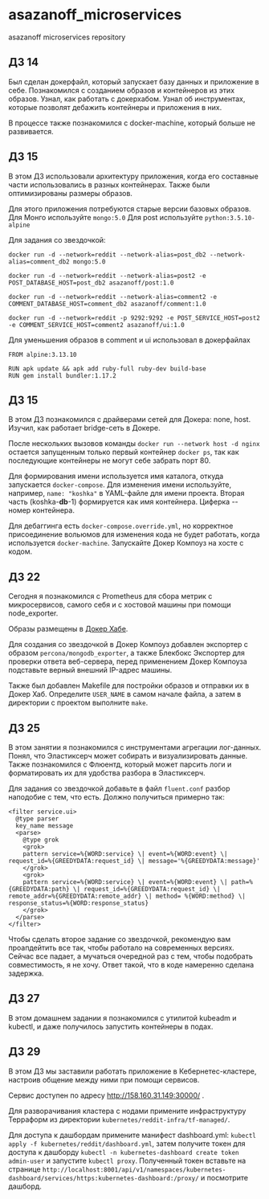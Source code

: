 # asazanoff_microservices
asazanoff microservices repository

## ДЗ 14
Был сделан докерфайл, который запускает базу данных и приложение в себе. Познакомился с созданием образов и контейнеров из этих образов. Узнал, как работать с докерхабом. Узнал об инструментах, которые позволят дебажить контейнеры и приложения в них.

В процессе также познакомился с docker-machine, который больше не развивается.

## ДЗ 15

В этом ДЗ использовали архитектуру приложения, когда его составные части использовались в разных контейнерах. Также были оптимизированы размеры образов.

Для этого приложения потребуются старые версии базовых образов.
Для Монго используйте `mongo:5.0`
Для post используйте `python:3.5.10-alpine`

Для задания со звездочкой:

```console
docker run -d --network=reddit --network-alias=post_db2 --network-alias=comment_db2 mongo:5.0
```

```console
docker run -d --network=reddit --network-alias=post2 -e POST_DATABASE_HOST=post_db2 asazanoff/post:1.0
```

```console
docker run -d --network=reddit --network-alias=comment2 -e COMMENT_DATABASE_HOST=comment_db2 asazanoff/comment:1.0
```

```console
docker run -d --network=reddit -p 9292:9292 -e POST_SERVICE_HOST=post2 -e COMMENT_SERVICE_HOST=comment2 asazanoff/ui:1.0
```

Для уменьшения образов в comment и ui использовал в докерфайлах

```
FROM alpine:3.13.10

RUN apk update && apk add ruby-full ruby-dev build-base
RUN gem install bundler:1.17.2
```

## ДЗ 15

В этом ДЗ познакомился с драйверами сетей для Докера: none, host. Изучил, как работает bridge-сеть в Докере.

После нескольких вызовов команды `docker run --network host -d nginx` остается запущенным только первый контейнер `docker ps`, так как последующие контейнеры не могут себе забрать порт 80.

Для формирования имени используется имя каталога, откуда запускается `docker-compose`. Для изменения имени используйте, например, `name: "koshka"` в YAML-файле для имени проекта. Вторая часть (koshka-**db**-1) формируется как имя контейнера. Циферка -- номер контейнера.

Для дебаггинга есть `docker-compose.override.yml`, но корректное присоединение вольюмов для изменения кода не будет работать, когда используется `docker-machine`. Запускайте Докер Компоуз на хосте с кодом.

## ДЗ 22

Сегодня я познакомился с Prometheus для сбора метрик с микросервисов, самого себя и с хостовой машины при помощи node_exporter.

Образы размещены в [Докер Хабе](https://hub.docker.com/u/asazanoff).

Для создания со звездочкой в Докер Компоуз добавлен экспортер с образом `percona/mongodb_exporter`, а также Блекбокс Экспортер для проверки ответа веб-сервера, перед применением Докер Компоуза подставьте верный внешний IP-адрес машины.

Также был добавлен Makefile для постройки образов и отправки их в Докер Хаб. Определите `USER_NAME` в самом начале файла, а затем в директории с проектом выполните `make`.

## ДЗ 25

В этом занятии я познакомился с инструментами агрегации лог-данных. Понял, что Эластиксерч может собирать и визуализировать данные. Также познакомился с Флюентд, который может парсить логи и форматировать их для удобства разбора в Эластиксерч. 

Для задания со звездочкой добавьте в файл `fluent.conf` разбор наподобие с тем, что есть. Должно получиться примерно так:
```
<filter service.ui>
  @type parser
  key_name message
  <parse>
    @type grok
    <grok>
    pattern service=%{WORD:service} \| event=%{WORD:event} \| request_id=%{GREEDYDATA:request_id} \| message='%{GREEDYDATA:message}'
    </grok>
    <grok>
    pattern service=%{WORD:service} \| event=%{WORD:event} \| path=%{GREEDYDATA:path} \| request_id=%{GREEDYDATA:request_id} \| remote_addr=%{GREEDYDATA:remote_addr} \| method= %{WORD:method} \| response_status=%{WORD:response_status}
    </grok>
  </parse>
</filter>
```

Чтобы сделать второе задание со звездочкой, рекомендую вам проапдейтить все так, чтобы работало на современных версиях. Сейчас все падает, а мучаться очередной раз с тем, чтобы подобрать совместимость, я не хочу. Ответ такой, что в коде намеренно сделана задержка.

## ДЗ 27

В этом домашнем задании я познакомился с утилитой kubeadm и kubectl, и даже получилось запустить контейнеры в подах.

## ДЗ 29

В этом ДЗ мы заставили работать приложение в Кебернетес-кластере, настроив общение между ними при помощи сервисов.

Сервис доступен по адресу http://158.160.31.149:30000/ .

Для разворачивания кластера с нодами примените инфраструктуру Терраформ из директории `kubernetes/reddit-infra/tf-managed/`.

Для доступа к дашбордам примените манифест dashboard.yml: `kubectl apply -f kubernetes/reddit/dashboard.yml`, затем получите токен для доступа к дашборду `kubectl -n kubernetes-dashboard create token admin-user` и запустите `kubectl proxy`. Полученный токен вставьте на странице `http://localhost:8001/api/v1/namespaces/kubernetes-dashboard/services/https:kubernetes-dashboard:/proxy/` и посмотрите дашборд.
